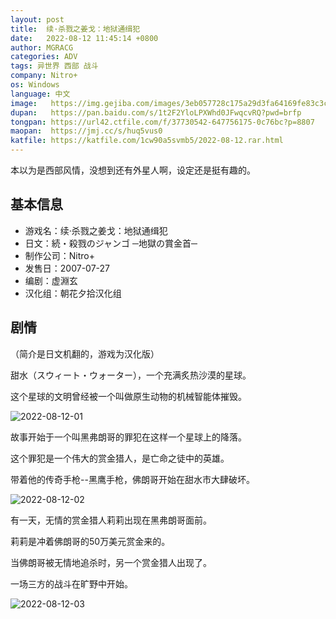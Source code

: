 ```yaml
---
layout: post
title:  续·杀戮之姜戈：地狱通缉犯
date:   2022-08-12 11:45:14 +0800
author: MGRACG
categories: ADV
tags: 异世界 西部 战斗
company: Nitro+
os: Windows
language: 中文
image:   https://img.gejiba.com/images/3eb057728c175a29d3fa64169fe83c3c.jpg
dupan:   https://pan.baidu.com/s/1t2F2YloLPXWhd0JFwqcvRQ?pwd=brfp
tongpan: https://url42.ctfile.com/f/37730542-647756175-0c76bc?p=8807
maopan:  https://jmj.cc/s/huq5vus0
katfile: https://katfile.com/1cw90a5svmb5/2022-08-12.rar.html
---
```


本以为是西部风情，没想到还有外星人啊，设定还是挺有趣的。

## 基本信息

- 游戏名：续·杀戮之姜戈：地狱通缉犯
- 日文：続・殺戮のジャンゴ ─地獄の賞金首─
- 制作公司：Nitro+
- 发售日：2007-07-27
- 编剧：虚淵玄
- 汉化组：朝花夕拾汉化组

## 剧情

（简介是日文机翻的，游戏为汉化版）

甜水（スウィート・ウォーター），一个充满炙热沙漠的星球。 

这个星球的文明曾经被一个叫做原生动物的机械智能体摧毁。

![2022-08-12-01](https://img.gejiba.com/images/b6a8619536054c56989dae2d31a503c2.jpg)

故事开始于一个叫黑弗朗哥的罪犯在这样一个星球上的降落。 

这个罪犯是一个伟大的赏金猎人，是亡命之徒中的英雄。 

带着他的传奇手枪--黑鹰手枪，佛朗哥开始在甜水市大肆破坏。

![2022-08-12-02](https://img.gejiba.com/images/f80d5b0074a9de0f0e91ddd6a33142de.jpg)

有一天，无情的赏金猎人莉莉出现在黑弗朗哥面前。 

莉莉是冲着佛朗哥的50万美元赏金来的。 

当佛朗哥被无情地追杀时，另一个赏金猎人出现了。 

一场三方的战斗在旷野中开始。

![2022-08-12-03](https://img.gejiba.com/images/8c4c88a583c8f2edfc6fa08a507f6021.jpg)